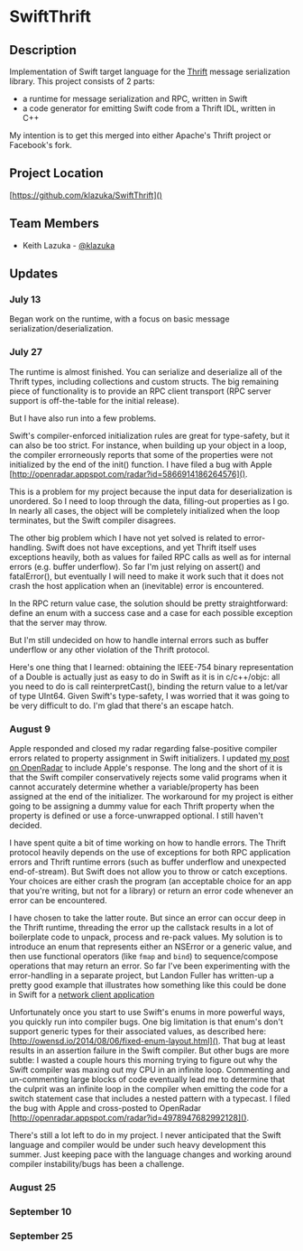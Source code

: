 # SwiftThrift

## Description

Implementation of Swift target language for the [Thrift](https://thrift.apache.org) message serialization library. This project consists of 2 parts:

- a runtime for message serialization and RPC, written in Swift
- a code generator for emitting Swift code from a Thrift IDL, written in C++

My intention is to get this merged into either Apache's Thrift project or Facebook's fork.

## Project Location

[https://github.com/klazuka/SwiftThrift]()

## Team Members

- Keith Lazuka - [@klazuka](https://github.com/klazuka)

## Updates

### July 13

Began work on the runtime, with a focus on basic message serialization/deserialization.

### July 27

The runtime is almost finished. You can serialize and deserialize all of the Thrift types, including collections and custom structs. The big remaining piece of functionality is to provide an RPC client transport (RPC server support is off-the-table for the initial release).

But I have also run into a few problems.

Swift's compiler-enforced initialization rules are great for type-safety, but it can also be too strict. For instance, when building up your object in a loop, the compiler errorneously reports that some of the properties were not initialized by the end of the init() function. I have filed a bug with Apple [http://openradar.appspot.com/radar?id=5866914186264576]().

This is a problem for my project because the input data for deserialization is unordered. So I need to loop through the data, filling-out properties as I go. In nearly all cases, the object will be completely initialized when the loop terminates, but the Swift compiler disagrees.

The other big problem which I have not yet solved is related to error-handling. Swift does not have exceptions, and yet Thrift itself uses exceptions heavily, both as values for failed RPC calls as well as for internal errors (e.g. buffer underflow). So far I'm just relying on assert() and fatalError(), but eventually I will need to make it work such that it does not crash the host application when an (inevitable) error is encountered.

In the RPC return value case, the solution should be pretty straightforward: define an enum with a success case and a case for each possible exception that the server may throw.

But I'm still undecided on how to handle internal errors such as buffer underflow or any other violation of the Thrift protocol.

Here's one thing that I learned: obtaining the IEEE-754 binary representation of a Double is actually just as easy to do in Swift as it is in c/c++/objc: all you need to do is call reinterpretCast(), binding the return value to a let/var of type UInt64. Given Swift's type-safety, I was worried that it was going to be very difficult to do. I'm glad that there's an escape hatch.


### August 9

Apple responded and closed my radar regarding false-positive compiler errors related to property assignment in Swift initializers.  I updated [my post on OpenRadar](http://openradar.appspot.com/radar?id=5866914186264576) to include Apple's response. The long and the short of it is that the Swift compiler conservatively rejects some valid programs when it cannot accurately determine whether a variable/property has been assigned at the end of the initializer. The workaround for my project is either going to be assigning a dummy value for each Thrift property when the property is defined or use a force-unwrapped optional. I still haven't decided.

I have spent quite a bit of time working on how to handle errors. The Thrift protocol heavily depends on the use of exceptions for both RPC application errors and Thrift runtime errors (such as buffer underflow and unexpected end-of-stream). But Swift does not allow you to throw or catch exceptions. Your choices are either crash the program (an acceptable choice for an app that you're writing, but not for a library) or return an error code whenever an error can be encountered.

I have chosen to take the latter route. But since an error can occur deep in the Thrift runtime, threading the error up the callstack results in a lot of boilerplate code to unpack, process and re-pack values. My solution is to introduce an enum that represents either an NSError or a generic value, and then use functional operators (like `fmap` and `bind`) to sequence/compose operations that may return an error. So far I've been experimenting with the error-handling in a separate project, but Landon Fuller has written-up a pretty good example that illustrates how something like this could be done in Swift for a [network client application](http://landonf.org/share/060714_149C1AF7_result-chaining.swift)

Unfortunately once you start to use Swift's enums in more powerful ways, you quickly run into compiler bugs. One big limitation is that enum's don't support generic types for their associated values, as described here: [http://owensd.io/2014/08/06/fixed-enum-layout.html](). That bug at least results in an assertion failure in the Swift compiler. But other bugs are more subtle: I wasted a couple hours this morning trying to figure out why the Swift compiler was maxing out my CPU in an infinite loop. Commenting and un-commenting large blocks of code eventually lead me to determine that the culprit was an infinite loop in the compiler when emitting the code for a switch statement case that includes a nested pattern with a typecast. I filed the bug with Apple and cross-posted to OpenRadar [http://openradar.appspot.com/radar?id=4978947682992128]().

There's still a lot left to do in my project. I never anticipated that the Swift language and compiler would be under such heavy development this summer. Just keeping pace with the language changes and working around compiler instability/bugs has been a challenge.

### August 25

### September 10

### September 25